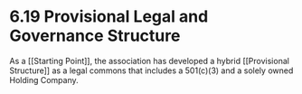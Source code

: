 # 6.19 Provisional Legal and Governance Structure
As a [[Starting Point]], the association has developed a hybrid [[Provisional Structure]] as a legal commons that includes a 501(c)(3) and a solely owned Holding Company. 




